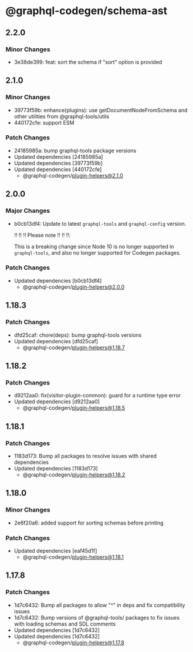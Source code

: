 # @graphql-codegen/schema-ast

## 2.2.0

### Minor Changes

- 3e38de399: feat: sort the schema if "sort" option is provided

## 2.1.0

### Minor Changes

- 39773f59b: enhance(plugins): use getDocumentNodeFromSchema and other utilities from @graphql-tools/utils
- 440172cfe: support ESM

### Patch Changes

- 24185985a: bump graphql-tools package versions
- Updated dependencies [24185985a]
- Updated dependencies [39773f59b]
- Updated dependencies [440172cfe]
  - @graphql-codegen/plugin-helpers@2.1.0

## 2.0.0

### Major Changes

- b0cb13df4: Update to latest `graphql-tools` and `graphql-config` version.

  ‼️ ‼️ ‼️ Please note ‼️ ‼️ ‼️:

  This is a breaking change since Node 10 is no longer supported in `graphql-tools`, and also no longer supported for Codegen packages.

### Patch Changes

- Updated dependencies [b0cb13df4]
  - @graphql-codegen/plugin-helpers@2.0.0

## 1.18.3

### Patch Changes

- dfd25caf: chore(deps): bump graphql-tools versions
- Updated dependencies [dfd25caf]
  - @graphql-codegen/plugin-helpers@1.18.7

## 1.18.2

### Patch Changes

- d9212aa0: fix(visitor-plugin-common): guard for a runtime type error
- Updated dependencies [d9212aa0]
  - @graphql-codegen/plugin-helpers@1.18.5

## 1.18.1

### Patch Changes

- 1183d173: Bump all packages to resolve issues with shared dependencies
- Updated dependencies [1183d173]
  - @graphql-codegen/plugin-helpers@1.18.2

## 1.18.0

### Minor Changes

- 2e6f20a6: added support for sorting schemas before printing

### Patch Changes

- Updated dependencies [eaf45d1f]
  - @graphql-codegen/plugin-helpers@1.18.1

## 1.17.8

### Patch Changes

- 1d7c6432: Bump all packages to allow "^" in deps and fix compatibility issues
- 1d7c6432: Bump versions of @graphql-tools/ packages to fix issues with loading schemas and SDL comments
- Updated dependencies [1d7c6432]
- Updated dependencies [1d7c6432]
  - @graphql-codegen/plugin-helpers@1.17.8
